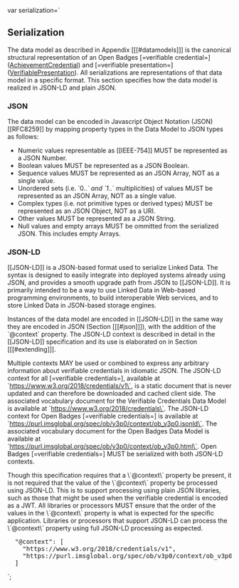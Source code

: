 var serialization=`

## Serialization

The data model as described in Appendix [[[#datamodels]]] is the canonical structural representation of an Open Badges [=verifiable credential=] ([AchievementCredential](#org.1edtech.ob.v3p0.achievementcredential.class)) and [=verifiable presentation=] ([VerifiablePresentation](#org.1edtech.ob.v3p0.verifiablepresentation.class)). All serializations are representations of that data model in a specific format. This section specifies how the data model is realized in JSON-LD and plain JSON.

### JSON

The data model can be encoded in Javascript Object Notation (JSON) [[RFC8259]] by mapping property types in the Data Model to JSON types as follows:

- Numeric values representable as [[IEEE-754]] MUST be represented as a JSON Number.
- Boolean values MUST be represented as a JSON Boolean.
- Sequence values MUST be represented as an JSON Array, NOT as a single value.
- Unordered sets (i.e. \`0..*\` and \`1..*\` multiplicities) of values MUST be represented as an JSON Array, NOT as a single value.
- Complex types (i.e. not primitive types or derived types) MUST be represented as an JSON Object, NOT as a URI.
- Other values MUST be represented as a JSON String.
- Null values and empty arrays MUST be ommitted from the serialized JSON. This includes empty Arrays.

### JSON-LD

[[JSON-LD]] is a JSON-based format used to serialize Linked Data. The syntax is designed to easily integrate into deployed systems already using JSON, and provides a smooth upgrade path from JSON to [[JSON-LD]]. It is primarily intended to be a way to use Linked Data in Web-based programming environments, to build interoperable Web services, and to store Linked Data in JSON-based storage engines.

Instances of the data model are encoded in [[JSON-LD]] in the same way they are encoded in JSON (Section [[[#json]]]), with the addition of the \`@context\` property. The JSON-LD context is described in detail in the [[JSON-LD]] specification and its use is elaborated on in Section [[[#extending]]].

Multiple contexts MAY be used or combined to express any arbitrary information about verifiable credentials in idiomatic JSON. The JSON-LD context for all [=verifiable credentials=], available at \`https://www.w3.org/2018/credentials/v1\`, is a static document that is never updated and can therefore be downloaded and cached client side. The associated vocabulary document for the Verifiable Credentials Data Model is available at \`https://www.w3.org/2018/credentials\`. The JSON-LD context for Open Badges [=verifiable credentials=] is available at \`https://purl.imsglobal.org/spec/ob/v3p0/context/ob_v3p0.jsonld\`. The associated vocabulary document for the Open Badges Data Model is available at \`https://purl.imsglobal.org/spec/ob/v3p0/context/ob_v3p0.html\`. Open Badges [=verifiable credentials=] MUST be serialized with both JSON-LD contexts.

<div class="note">
  Though this specification requires that a \`@context\` property be present, it is not required that the value of the \`@context\` property be processed using JSON-LD. This is to support processing using plain JSON libraries, such as those that might be used when the verifiable credential is encoded as a JWT. All libraries or processors MUST ensure that the order of the values in the \`@context\` property is what is expected for the specific application. Libraries or processors that support JSON-LD can process the \`@context\` property using full JSON-LD processing as expected.
</div>

<pre class="example" title="JSON-LD @context serialization">
  "@context": [
    "https://www.w3.org/2018/credentials/v1",
    "https://purl.imsglobal.org/spec/ob/v3p0/context/ob_v3p0.jsonld"
  ]
</pre>
`;
